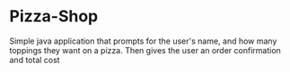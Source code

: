 # Pizza-Shop
Simple java application that prompts for the user's name, and how many toppings they want on a pizza. Then gives the user an order confirmation and total cost
